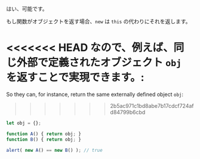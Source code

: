 はい、可能です。

もし関数がオブジェクトを返す場合、`new` は `this` の代わりにそれを返します。

<<<<<<< HEAD
なので、例えば、同じ外部で定義されたオブジェクト `obj` を返すことで実現できます。:
=======
So they can, for instance, return the same externally defined object `obj`:
>>>>>>> 2b5ac971c1bd8abe7b17cdcf724afd84799b6cbd

```js run no-beautify
let obj = {};

function A() { return obj; }
function B() { return obj; }

alert( new A() == new B() ); // true
```
